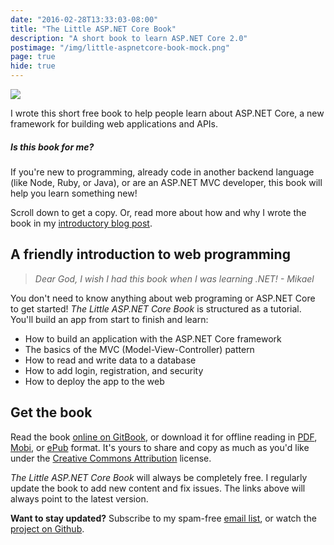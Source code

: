 ```yaml
---
date: "2016-02-28T13:33:03-08:00"
title: "The Little ASP.NET Core Book"
description: "A short book to learn ASP.NET Core 2.0"
postimage: "/img/little-aspnetcore-book-mock.png"
page: true
hide: true
---
```


<img src="/img/little-aspnetcore-book-mock.png" class="book-hero">

I wrote this short free book to help people learn about ASP.NET Core, a new framework for building web applications and APIs.

##### Is this book for me?

If you're new to programming, already code in another backend language (like Node, Ruby, or Java), or are an ASP.NET MVC developer, this book will help you learn something new!

<div class="clear"></div>

Scroll down to get a copy. Or, read more about how and why I wrote the book in my [introductory blog post](/post/introducing-little-aspnetcore-book/).

## A friendly introduction to web programming

> _Dear God, I wish I had this book when I was learning .NET! - Mikael_

You don't need to know anything about web programing or ASP.NET Core to get started! _The Little ASP.NET Core Book_ is structured as a tutorial. You'll build an app from start to finish and learn:

* How to build an application with the ASP.NET Core framework
* The basics of the MVC (Model-View-Controller) pattern
* How to read and write data to a database
* How to add login, registration, and security
* How to deploy the app to the web

## Get the book

Read the book <a href="https://nbarbettini.gitbooks.io/little-asp-net-core-book/content/" target="_blank"
    onclick="sendClickEvent('little-aspnetcore-book-online');">online on GitBook</a>, or download it for offline reading in <a href="https://s3.amazonaws.com/recaffeinate-files/LittleAspNetCoreBook.pdf" target="_blank"
    onclick="sendClickEvent('little-aspnetcore-book-pdf');">PDF</a>, <a href="https://www.gitbook.com/download/mobi/book/nbarbettini/little-asp-net-core-book"
    onclick="sendClickEvent('little-aspnetcore-book-mobi');">Mobi</a>, or <a href="https://www.gitbook.com/download/epub/book/nbarbettini/little-asp-net-core-book" 
    onclick="sendClickEvent('little-aspnetcore-book-epub');">ePub</a> format. It's yours to share and copy as much as you'd like under the [Creative Commons Attribution](https://creativecommons.org/licenses/by/4.0/) license.

_The Little ASP.NET Core Book_ will always be completely free. I regularly update the book to add new content and fix issues. The links above will always point to the latest version.

**Want to stay updated?** Subscribe to my spam-free <a href="http://eepurl.com/cXACob" target="_blank">email list</a>, or watch the [project on Github](https://github.com/nbarbettini/little-aspnetcore-book).

